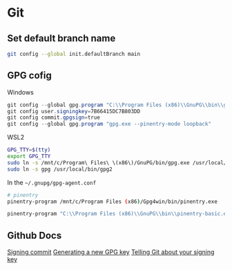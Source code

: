 # Git

## Set default branch name

```bash
git config --global init.defaultBranch main
```

## GPG cofig

Windows

```powershell
git config --global gpg.program "C:\\Program Files (x86)\\GnuPG\\bin\\gpg.exe"
git config user.signingkey=7B66415DC7B803DD
git config commit.gpgsign=true
git config --global gpg.program "gpg.exe --pinentry-mode loopback"
```

WSL2

```bash
GPG_TTY=$(tty)
export GPG_TTY
sudo ln -s /mnt/c/Program\ Files\ \(x86\)/GnuPG/bin/gpg.exe /usr/local/bin/gpg
sudo ln -s gpg /usr/local/bin/gpg2
```

In the `~/.gnupg/gpg-agent.conf`

```bash
# pinentry
pinentry-program /mnt/c/Program Files (x86)/Gpg4win/bin/pinentry.exe
```

```powershell
pinentry-program "C:\\Program Files (x86)\\GnuPG\\bin\\pinentry-basic.exe"
```

## Github Docs

[Signing commit](https://docs.github.com/en/authentication/managing-commit-signature-verification/signing-commits)
[Generating a new GPG key](https://docs.github.com/en/authentication/managing-commit-signature-verification/generating-a-new-gpg-key)
[Telling Git about your signing key](https://docs.github.com/en/authentication/managing-commit-signature-verification/telling-git-about-your-signing-key)
